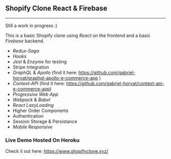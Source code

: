 ## Shopify Clone React & Firebase

---

Still a work in progress :)

This is a basic Shopify clone using _React_ on the frontend and a basic _Firebase_ backend.

- _Redux-Saga_
- _Hooks_
- _Jest_ & _Enzyme_ for testing
- Stripe Integration
- _GraphQL_ & _Apollo_ (find it here: https://github.com/gabriel-horvat/graphql-apollo-e-commerce-app )
- _Context-API_ (find it here: https://github.com/gabriel-horvat/context-api-e-commerce-app)
- _Progressive Web App_
- _Webpack_ & _Babel_
- _React_ _LazyLoading_
- Higher Order Components
- Authentication
- Session Storage & Persistance
- _Mobile_ _Responsive_

### Live Demo Hosted On Heroku

Check it out here:
https://www.shopifyclone.xyz/
